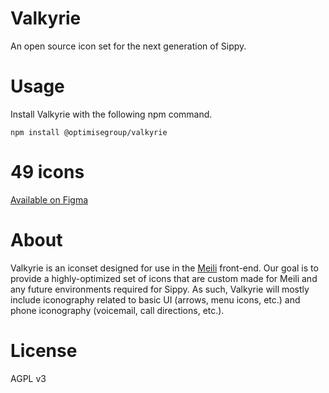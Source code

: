 # Valkyrie
An open source icon set for the next generation of Sippy.

# Usage
Install Valkyrie with the following npm command.

`npm install @optimisegroup/valkyrie`

# 49 icons
[Available on Figma](https://www.figma.com/file/jeP1aSRulegRxHDegrrmWc/Valkyrie?node-id=1%3A11358)

# About
Valkyrie is an iconset designed for use in the [Meili](https://github.com/optimise-group/meili) front-end. Our goal is to provide a highly-optimized set of icons that are custom made for Meili and any future environments required for Sippy. As such, Valkyrie will mostly include iconography related to basic UI (arrows, menu icons, etc.) and phone iconography (voicemail, call directions, etc.).

# License
AGPL v3
